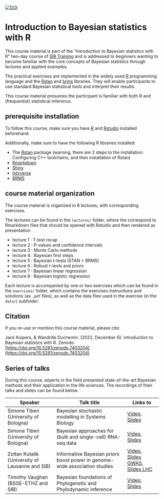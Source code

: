 [![DOI](https://zenodo.org/badge/DOI/10.5281/zenodo.7403204.svg)](https://doi.org/10.5281/zenodo.7403204)


# Introduction to Bayesian statistics with R

This course material is part of the "Introduction to Bayesian statistics with R" two-day course of [SIB Training](https://www.sib.swiss/training/upcoming-training-courses) and is 
 addressed to beginners wanting to become familiar with the core concepts of Bayesian statistics through lectures and applied examples. 

The practical exercises are implemented in the widely used [R](https://www.r-project.org/) programming language and the [Rstan](https://mc-stan.org/users/interfaces/rstan) and [brms](https://cran.r-project.org/web/packages/brms/index.html) libraries. They will enable participants to use standard Bayesian statistical tools and interpret their results.

This course material presumes the participant is familiar with both R and (frequentist) statistical inference.


## prerequisite installation

To follow this course, make sure you have [R](https://www.r-project.org/) and [Rstudio](https://www.rstudio.com/) installed beforehand.

Additionally, make sure to have the following R libraries installed:

 * The [Rstan](https://github.com/stan-dev/rstan/wiki/RStan-Getting-Started) package (warning, there are 2 steps to the installation: Configuring C++ toolchains, and then installation of Rstan)
 * [Rmarkdown](https://rmarkdown.rstudio.com/lesson-1.html)
 * [Shiny](https://shiny.rstudio.com/tutorial/written-tutorial/lesson1/)
 * [tidyverse](https://www.tidyverse.org/packages/)
 * [BRMS](https://cran.r-project.org/web/packages/brms/index.html)


## course material organization

The course material is organized in 8 lectures, with corresponding exercises.

The lectures can be found in the `lectures/` folder,
where the correspond to Rmarkdown files that should be opened with Rstudio and then rendered as presentation

 * lecture 1 : T-test recap
 * lecture 2 : P-values and confidence intervals
 * lecture 3 : Monte Carlo methods
 * lecture 4 : Bayesian first steps
 * lecture 5 : Bayesian t-tests (STAN + BRMS)
 * lecture 6 : Robust t-tests and priors
 * lecture 7 : Bayesian linear regression
 * lecture 8 : Bayesian logistic regression

Each lecture is accompanied by one or two exercises which can be found in the `exercises/` folder, which contains the exercises instructions and solutions (as `.pdf` files), as well as the data files used in the exercise (in the `data/`) subfolder.

## Citation

If you re-use or mention this course material, please cite:


Jack Kuipers, & Wandrille Duchemin. (2022, December 6). Introduction to Bayesian statistics with R. Zenodo. [https://doi.org/10.5281/zenodo.7403204](https://doi.org/10.5281/zenodo.7403204)


## Series of talks

During this course, experts in the field presented state-of-the-art Bayesian methods and their application in the life sciences. The recordings of their talks and slides can be found below:


| Speaker      | Talk title | Links to | 
| ----------- | ----------- | ----------- |
| Simone Tiberi (University of Bologna)      | Bayesian stochastic modelling in Systems Biology       | [Video](https://youtu.be/teZRw1I9ujg), [Slides](https://sibcloud-my.sharepoint.com/:b:/g/personal/patricia_palagi_sib_swiss/EUBUQgIQDP1Gl3sKNF7XZxIBGJvwctgcu1RvwujhXVOKSQ?e=C080oC) |
| Simone Tiberi (University of Bologna)      | Bayesian approaches for (bulk and single-cell) RNA-seq data       | [Video](https://youtu.be/3ur-ItPJPp0), [Slides](https://sibcloud-my.sharepoint.com/:b:/g/personal/patricia_palagi_sib_swiss/EUkByxLY0gdApL4ju6Is_GUBxJGy-ZxgH1zAn5rqMGYfCw?e=fEgfSz) |
| Zoltan Kutalik (University of Lausanne and SIB)   | Informative Bayesian priors boost power in genome-wide association studies | [Video](https://youtu.be/IRxnP5II2wI), [Slides GWAS](https://sibcloud-my.sharepoint.com/:b:/g/personal/patricia_palagi_sib_swiss/EUD_hK5gr5BGuSj9ce1u2pcBQy3i476P6d2m9ybuPi55fA?e=d2ddyU), [Slides LHC](https://sibcloud-my.sharepoint.com/:b:/g/personal/patricia_palagi_sib_swiss/EQuK7Dk8lERIg0wPyn59cpIBoG2PPY13bp_ilKrZ2ZAoNQ?e=RwGM0j)  |
| Timothy Vaughan (BSSE-ETHZ and SIB)   | Bayesian foundations of Phylogenetic and Phylodynamic inference | [Video](https://youtu.be/eB62qiLTBRQ), [Slides](https://sibcloud-my.sharepoint.com/:b:/g/personal/patricia_palagi_sib_swiss/EW6hwzgbkl1FjzxwlQ3Q7UQBZZzLuuR4K7Iu816LQM33TA?e=DRgC7f)  |
